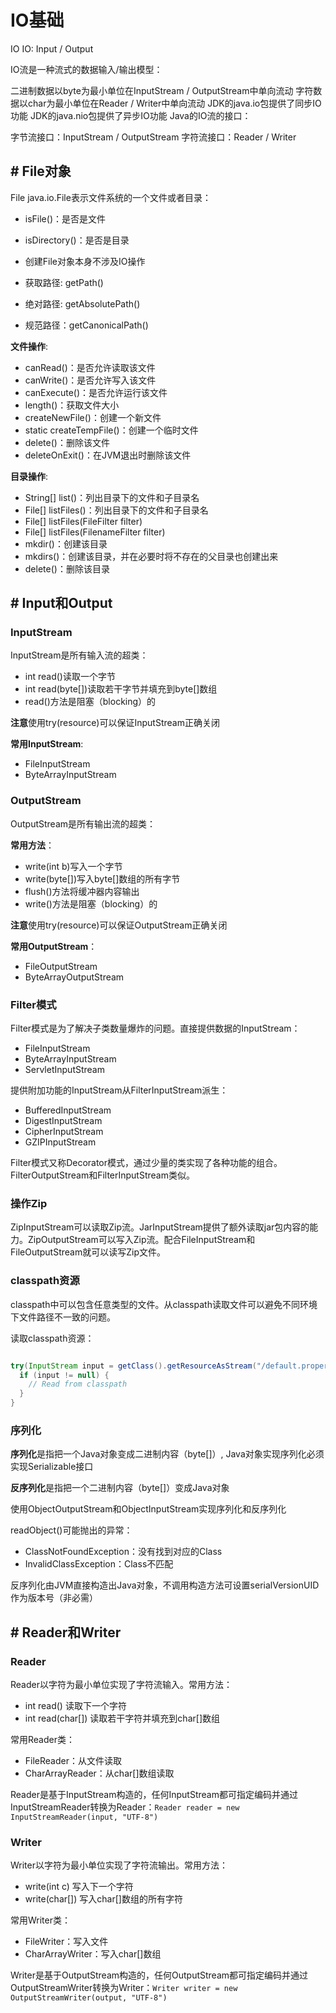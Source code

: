 # IO基础

IO
IO: Input / Output

IO流是一种流式的数据输入/输出模型：

二进制数据以byte为最小单位在InputStream / OutputStream中单向流动
字符数据以char为最小单位在Reader / Writer中单向流动
JDK的java.io包提供了同步IO功能
JDK的java.nio包提供了异步IO功能
Java的IO流的接口：

字节流接口：InputStream / OutputStream
字符流接口：Reader / Writer

## # File对象

File
java.io.File表示文件系统的一个文件或者目录：

* isFile()：是否是文件
* isDirectory()：是否是目录
* 创建File对象本身不涉及IO操作

* 获取路径: getPath()
* 绝对路径: getAbsolutePath()
* 规范路径：getCanonicalPath()

**文件操作**:

* canRead()：是否允许读取该文件
* canWrite()：是否允许写入该文件
* canExecute()：是否允许运行该文件
* length()：获取文件大小
* createNewFile()：创建一个新文件
* static createTempFile()：创建一个临时文件
* delete()：删除该文件
* deleteOnExit()：在JVM退出时删除该文件

**目录操作**:

* String[] list()：列出目录下的文件和子目录名
* File[] listFiles()：列出目录下的文件和子目录名
* File[] listFiles(FileFilter filter)
* File[] listFiles(FilenameFilter filter)
* mkdir()：创建该目录
* mkdirs()：创建该目录，并在必要时将不存在的父目录也创建出来
* delete()：删除该目录

## # Input和Output

### InputStream

InputStream是所有输入流的超类：

* int read()读取一个字节
* int read(byte[])读取若干字节并填充到byte[]数组
* read()方法是阻塞（blocking）的

**注意**使用try(resource)可以保证InputStream正确关闭

**常用InputStream**:

* FileInputStream
* ByteArrayInputStream

### OutputStream

OutputStream是所有输出流的超类：

**常用方法**：

* write(int b)写入一个字节
* write(byte[])写入byte[]数组的所有字节
* flush()方法将缓冲器内容输出
* write()方法是阻塞（blocking）的

**注意**使用try(resource)可以保证OutputStream正确关闭

**常用OutputStream**：

* FileOutputStream
* ByteArrayOutputStream

### Filter模式

Filter模式是为了解决子类数量爆炸的问题。直接提供数据的InputStream：

* FileInputStream
* ByteArrayInputStream
* ServletInputStream

提供附加功能的InputStream从FilterInputStream派生：

* BufferedInputStream
* DigestInputStream
* CipherInputStream
* GZIPInputStream

Filter模式又称Decorator模式，通过少量的类实现了各种功能的组合。FilterOutputStream和FilterInputStream类似。

### 操作Zip

ZipInputStream可以读取Zip流。JarInputStream提供了额外读取jar包内容的能力。ZipOutputStream可以写入Zip流。配合FileInputStream和FileOutputStream就可以读写Zip文件。

### classpath资源

classpath中可以包含任意类型的文件。从classpath读取文件可以避免不同环境下文件路径不一致的问题。

读取classpath资源：

```java

try(InputStream input = getClass().getResourceAsStream("/default.properties")) {
  if (input != null) {
    // Read from classpath
  }
}

```

### 序列化

**序列化**是指把一个Java对象变成二进制内容（byte[]）, Java对象实现序列化必须实现Serializable接口

**反序列化**是指把一个二进制内容（byte[]）变成Java对象

使用ObjectOutputStream和ObjectInputStream实现序列化和反序列化

readObject()可能抛出的异常：

* ClassNotFoundException：没有找到对应的Class
* InvalidClassException：Class不匹配

反序列化由JVM直接构造出Java对象，不调用构造方法可设置serialVersionUID作为版本号（非必需）

## # Reader和Writer

### Reader

Reader以字符为最小单位实现了字符流输入。常用方法：

* int read() 读取下一个字符
* int read(char[]) 读取若干字符并填充到char[]数组

常用Reader类：

* FileReader：从文件读取
* CharArrayReader：从char[]数组读取

Reader是基于InputStream构造的，任何InputStream都可指定编码并通过InputStreamReader转换为Reader：```Reader reader = new InputStreamReader(input, "UTF-8")```

### Writer

Writer以字符为最小单位实现了字符流输出。常用方法：

* write(int c) 写入下一个字符
* write(char[]) 写入char[]数组的所有字符

常用Writer类：

* FileWriter：写入文件
* CharArrayWriter：写入char[]数组

Writer是基于OutputStream构造的，任何OutputStream都可指定编码并通过OutputStreamWriter转换为Writer：```Writer writer = new OutputStreamWriter(output, "UTF-8")```
